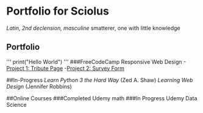 # Portfolio for Sciolus
_Latin, 2nd declension, masculine_ smatterer, one with little knowledge

## Portfolio
'''
print("Hello World")
'''
###FreeCodeCamp Responsive Web Design
-[Project 1: Tribute Page](https://codepen.io/sciolus/pen/rNxKNgG)
-[Project 2: Survey Form](https://codepen.io/sciolus/pen/bGEZpMy)

##In-Progress
_Learn Python 3 the Hard Way_ (Zed A. Shaw)
_Learning Web Design_ (Jennifer Robbins)

##Online Courses
###Completed
Udemy math
###In Progress
Udemy Data Science
